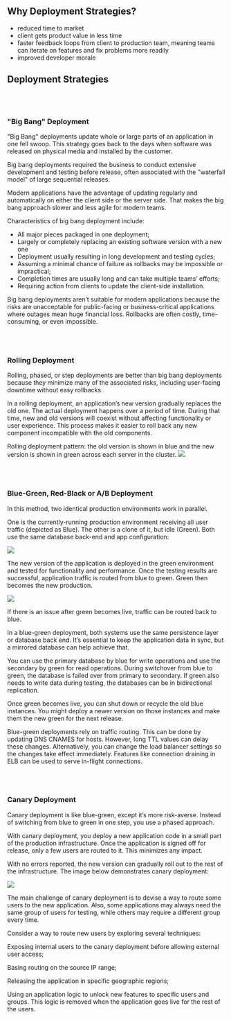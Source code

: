 ## Why Deployment Strategies?

* reduced time to market
* client gets product value in less time
* faster feedback loops from client to production team, meaning teams can iterate on features and fix problems more readily
* improved developer morale

## Deployment Strategies

<br></br>
### "Big Bang" Deployment
"Big Bang" deployments update whole or large parts of an application in one fell swoop. This strategy goes back to the days when software was released on physical media and installed by the customer.

Big bang deployments required the business to conduct extensive development and testing before release, often associated with the "waterfall model" of large sequential releases.

Modern applications have the advantage of updating regularly and automatically on either the client side or the server side. That makes the big bang approach slower and less agile for modern teams.

Characteristics of big bang deployment include:
* All major pieces packaged in one deployment;
* Largely or completely replacing an existing software version with a new one
* Deployment usually resulting in long development and testing cycles;
* Assuming a minimal chance of failure as rollbacks may be impossible or impractical;
* Completion times are usually long and can take multiple teams’ efforts;
* Requiring action from clients to update the client-side installation.

Big bang deployments aren’t suitable for modern applications because the risks are unacceptable for public-facing or business-critical applications where outages mean huge financial loss. Rollbacks are often costly, time-consuming, or even impossible.

<br></br>
### Rolling Deployment

Rolling, phased, or step deployments are better than big bang deployments because they minimize many of the associated risks, including user-facing downtime without easy rollbacks.

In a rolling deployment, an application’s new version gradually replaces the old one. The actual deployment happens over a period of time. During that time, new and old versions will coexist without affecting functionality or user experience. This process makes it easier to roll back any new component incompatible with the old components.

Rolling deployment pattern: the old version is shown in blue and the new version is shown in green across each server in the cluster.
![](https://res.cloudinary.com/practicaldev/image/fetch/s--RbA0NHA6--/c_limit%2Cf_auto%2Cfl_progressive%2Cq_auto%2Cw_880/https://thepracticaldev.s3.amazonaws.com/i/divuxihkun2p186c9mye.png)

<br></br>
### Blue-Green, Red-Black or A/B Deployment

In this method, two identical production environments work in parallel.

One is the currently-running production environment receiving all user traffic (depicted as Blue). The other is a clone of it, but idle (Green). Both use the same database back-end and app configuration:

![](https://res.cloudinary.com/practicaldev/image/fetch/s--fJ4tYKdy--/c_limit%2Cf_auto%2Cfl_progressive%2Cq_auto%2Cw_880/https://thepracticaldev.s3.amazonaws.com/i/78dk41w8qmuy9f9pvrf6.png)

The new version of the application is deployed in the green environment and tested for functionality and performance. Once the testing results are successful, application traffic is routed from blue to green. Green then becomes the new production.

![](https://res.cloudinary.com/practicaldev/image/fetch/s--ca9C-wVZ--/c_limit%2Cf_auto%2Cfl_progressive%2Cq_auto%2Cw_880/https://thepracticaldev.s3.amazonaws.com/i/m664yyotixnqncprryf0.png)

If there is an issue after green becomes live, traffic can be routed back to blue.

In a blue-green deployment, both systems use the same persistence layer or database back end. It’s essential to keep the application data in sync, but a mirrored database can help achieve that.

You can use the primary database by blue for write operations and use the secondary by green for read operations. During switchover from blue to green, the database is failed over from primary to secondary. If green also needs to write data during testing, the databases can be in bidirectional replication.

Once green becomes live, you can shut down or recycle the old blue instances. You might deploy a newer version on those instances and make them the new green for the next release.

Blue-green deployments rely on traffic routing. This can be done by updating DNS CNAMES for hosts. However, long TTL values can delay these changes. Alternatively, you can change the load balancer settings so the changes take effect immediately. Features like connection draining in ELB can be used to serve in-flight connections.

<br></br>
### Canary Deployment
Canary deployment is like blue-green, except it’s more risk-averse. Instead of switching from blue to green in one step, you use a phased approach.

With canary deployment, you deploy a new application code in a small part of the production infrastructure. Once the application is signed off for release, only a few users are routed to it. This minimizes any impact.

With no errors reported, the new version can gradually roll out to the rest of the infrastructure. The image below demonstrates canary deployment:

![](https://res.cloudinary.com/practicaldev/image/fetch/s--7PmOiuG9--/c_limit%2Cf_auto%2Cfl_progressive%2Cq_auto%2Cw_880/https://thepracticaldev.s3.amazonaws.com/i/zvf9rbd1x38umph98zro.png)

The main challenge of canary deployment is to devise a way to route some users to the new application. Also, some applications may always need the same group of users for testing, while others may require a different group every time.

Consider a way to route new users by exploring several techniques:

Exposing internal users to the canary deployment before allowing external user access;

Basing routing on the source IP range;

Releasing the application in specific geographic regions;

Using an application logic to unlock new features to specific users and groups. This logic is removed when the application goes live for the rest of the users.